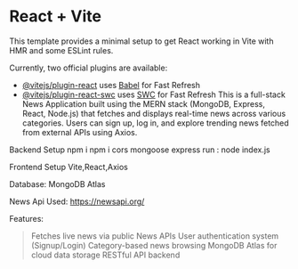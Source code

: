 # React + Vite

This template provides a minimal setup to get React working in Vite with HMR and some ESLint rules.

Currently, two official plugins are available:

- [@vitejs/plugin-react](https://github.com/vitejs/vite-plugin-react/blob/main/packages/plugin-react) uses [Babel](https://babeljs.io/) for Fast Refresh
- [@vitejs/plugin-react-swc](https://github.com/vitejs/vite-plugin-react/blob/main/packages/plugin-react-swc) uses [SWC](https://swc.rs/) for Fast Refresh
This is a full-stack News Application built using the MERN stack (MongoDB, Express, React, Node.js) that fetches and displays real-time news across various categories. Users can sign up, log in, and explore trending news fetched from external APIs using Axios.

Backend Setup
npm i
npm i cors mongoose express
run : node index.js

Frontend Setup
Vite,React,Axios

Database: MongoDB Atlas 

News Api Used: https://newsapi.org/

Features:
> Fetches live news via public News APIs
> User authentication system (Signup/Login)
> Category-based news browsing
> MongoDB Atlas for cloud data storage
> RESTful API backend




